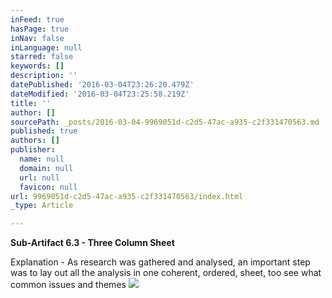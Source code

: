 ```yaml
---
inFeed: true
hasPage: true
inNav: false
inLanguage: null
starred: false
keywords: []
description: ''
datePublished: '2016-03-04T23:26:20.479Z'
dateModified: '2016-03-04T23:25:58.219Z'
title: ''
author: []
sourcePath: _posts/2016-03-04-9969051d-c2d5-47ac-a935-c2f331470563.md
published: true
authors: []
publisher:
  name: null
  domain: null
  url: null
  favicon: null
url: 9969051d-c2d5-47ac-a935-c2f331470563/index.html
_type: Article

---
```

**Sub-Artifact 6.3 - Three Column Sheet**

Explanation - As research was gathered and analysed, an important step was to lay out all the analysis in one coherent, ordered, sheet, too see what common issues and themes
![](https://the-grid-user-content.s3-us-west-2.amazonaws.com/9b6cc37b-e8db-492d-8743-d2d5c3ed64dc.png)